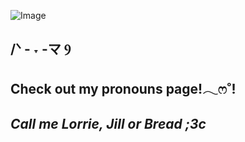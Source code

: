 ![Image](https://github.com/user-attachments/assets/b2d67f3c-1aca-4735-8d5d-7f5174e256da)
## **/ᐠ - ˕ -マ Ⳋ**

## **Check out my pronouns page!𓂃ෆ˚!**

## *Call me Lorrie, Jill or Bread ;3c*


